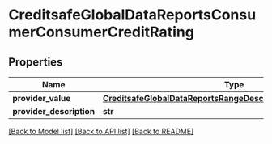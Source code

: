 # CreditsafeGlobalDataReportsConsumerConsumerCreditRating

## Properties
Name | Type | Description | Notes
------------ | ------------- | ------------- | -------------
**provider_value** | [**CreditsafeGlobalDataReportsRangeDescribedValue1SystemString**](CreditsafeGlobalDataReportsRangeDescribedValue1SystemString.md) |  | [optional] 
**provider_description** | **str** |  | [optional] 

[[Back to Model list]](../README.md#documentation-for-models) [[Back to API list]](../README.md#documentation-for-api-endpoints) [[Back to README]](../README.md)

